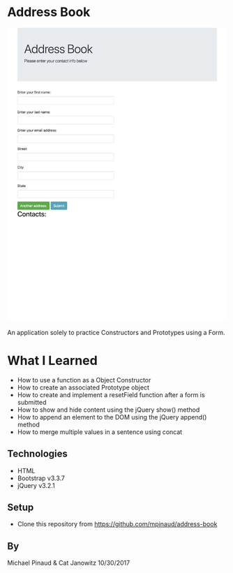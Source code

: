 # Address Book

![alt text](https://github.com/mpinaud/address-book/blob/master/img/ad.png)

An application solely to practice Constructors and Prototypes using a Form.

# What I Learned

* How to use a function as a Object Constructor
* How to create an associated Prototype object
* How to create and implement a resetField function after a form is submitted
* How to show and hide content using the jQuery show() method
* How to append an element to the DOM using the jQuery append() method
* How to merge multiple values in a sentence using concat

## Technologies

* HTML
* Bootstrap v3.3.7
* jQuery v3.2.1

## Setup

* Clone this repository from https://github.com/mpinaud/address-book

## By

Michael Pinaud & Cat Janowitz 10/30/2017